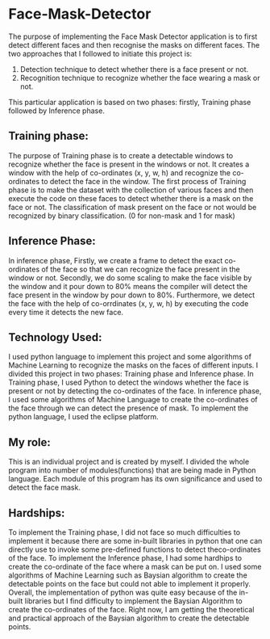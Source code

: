 # Face-Mask-Detector
The purpose of implementing the Face Mask Detector application is to first detect different faces and then recognise the masks on different faces.
The two approaches that I followed to initiate this project is:
1) Detection technique to detect whether there is a face present or not.
2) Recognition technique to recognize whether the face wearing a mask or not.

This particular application is based on two phases: firstly, Training phase followed by Inference phase.

Training phase:
--------------
The purpose of Training phase is to create a detectable windows to recognize whether the face is present in the windows or not. 
It creates a window with the help of co-ordinates (x, y, w, h) and recognize the co-ordinates to detect the face in the window.
The first process of Training phase is to make the dataset with the collection of various faces and then execute the code on these faces to detect whether there is a mask on the face or not. The classification of mask present on the face or not would be recognized by binary classification. (0 for non-mask and 1 for mask)

Inference Phase:
----------------
In inference phase,
Firstly, we create a frame to detect the exact co-ordinates of the face so that we can recognize the face present in the window or not. Secondly, we do some scaling to make the face visible by the window and it pour down to 80% means the compiler will detect the face present in the window by pour down to 80%. Furthermore, we detect the face with the help of co-orrdinates (x, y, w, h) by executing the code every time it detects the new face.

Technology Used:
----------------
I used python language to implement this project and some algorithms of Machine Learning to recognize the masks on the faces of different inputs. I divided this project in two phases: Training phase and Inference phase. In Training phase, I used Python to detect the windows whether the face is present or not by detecting the co-ordinates of the face. 
In inference phase, I used some algorithms of Machine Language to create the co-ordinates of the face through we can detect the presence of mask. To implement the python language, I used the eclipse platform.

My role:
--------
This is an individual project and is created by myself. I divided the whole program into number of modules(functions) that are being made in Python language. Each module of this program has its own significance and used to detect the face mask. 

Hardships:
----------
To implement the Training phase, I did not face so much difficulties to implement it because there are some in-built libraries in python that one can directly use to invoke some pre-defined functions to detect theco-ordinates of the face. 
To implement the Inference phase, I had some hardhips to create the co-ordinate of the face where a mask can be put on. I used some algorithms of Machine Learning such as Baysian algorithm to create the detectable points on the face but could not able to implement it properly.
Overall, the implementation of python was quite easy because of the in-built libraries but I find difficulty to implement the Baysian Algorithm to create the co-ordinates of the face. 
Right now, I am getting the theoretical and practical approach of the Baysian algorithm to create the detectable points. 

